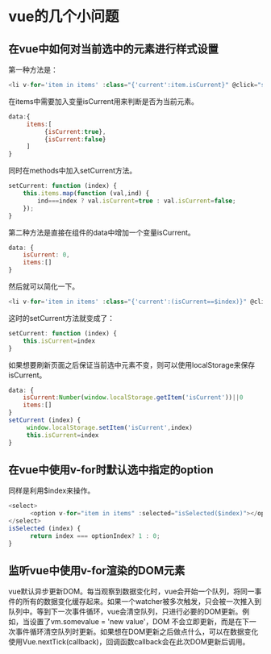 # vue的几个小问题

## 在vue中如何对当前选中的元素进行样式设置

第一种方法是：
```javascript
<li v-for='item in items' :class="{'current':item.isCurrent}" @click="setCurrent($index)"></li>
```
在items中需要加入变量isCurrent用来判断是否为当前元素。
```javascript
data:{
     items:[
          {isCurrent:true},
          {isCurrent:false}
     ]
}
```
同时在methods中加入setCurrent方法。
```javascript
setCurrent: function (index) {
    this.items.map(function (val,ind) {
        ind===index ? val.isCurrent=true : val.isCurrent=false;
    });
}
```

第二种方法是直接在组件的data中增加一个变量isCurrent。
```javascript
data: {
    isCurrent: 0,
    items:[]
}
```
然后就可以简化一下。
```javascript
<li v-for='item in items' :class="{'current':(isCurrent==$index)}" @click="setCurrent($index)"></li>
```
这时的setCurrent方法就变成了：
```javascript
setCurrent: function (index) {
    this.isCurrent=index
}
```

如果想要刷新页面之后保证当前选中元素不变，则可以使用localStorage来保存isCurrent。
```javascript
data: {
    isCurrent:Number(window.localStorage.getItem('isCurrent'))||0
    items:[]
}
setCurrent (index) {
     window.localStorage.setItem('isCurrent',index)
     this.isCurrent=index
}
```

## 在vue中使用v-for时默认选中指定的option

同样是利用$index来操作。
```javascript
<select>
      <option v-for="item in items" :selected="isSelected($index)"></option>
</select>
isSelected (index) {
      return index === optionIndex? 1 : 0;
}
```

## 监听vue中使用v-for渲染的DOM元素

vue默认异步更新DOM。每当观察到数据变化时，vue会开始一个队列，将同一事件的所有的数据变化缓存起来。如果一个watcher被多次触发，只会被一次推入到队列中。等到下一次事件循环，vue会清空队列，只进行必要的DOM更新。例如，当设置了vm.somevalue = 'new value'，DOM 不会立即更新，而是在下一次事件循环清空队列时更新。如果想在DOM更新之后做点什么，可以在数据变化使用Vue.nextTick(callback)，回调函数callback会在此次DOM更新后调用。

